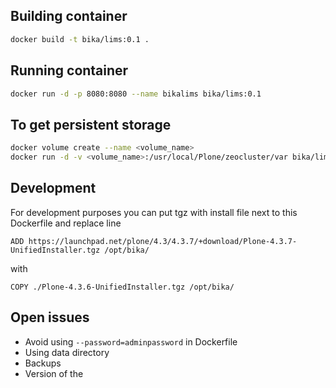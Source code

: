 ## Building container
```bash
docker build -t bika/lims:0.1 .
```

## Running container
```bash
docker run -d -p 8080:8080 --name bikalims bika/lims:0.1
```
## To get persistent storage
```bash
docker volume create --name <volume_name>
docker run -d -v <volume_name>:/usr/local/Plone/zeocluster/var bika/lims:0.1


```


## Development
For development purposes you can put tgz with install file next to this Dockerfile and replace line 
```
ADD https://launchpad.net/plone/4.3/4.3.7/+download/Plone-4.3.7-UnifiedInstaller.tgz /opt/bika/
```
with
```
COPY ./Plone-4.3.6-UnifiedInstaller.tgz /opt/bika/
```

## Open issues
* Avoid using `--password=adminpassword` in Dockerfile
* Using data directory
* Backups
* Version of the 
